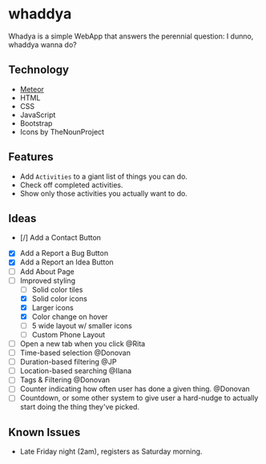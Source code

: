 # whaddya
Whadya is a simple WebApp that answers the perennial question:
I dunno, whaddya wanna do?


## Technology

- [Meteor](https://www.meteor.com/)
- HTML
- CSS
- JavaScript
- Bootstrap
- Icons by TheNounProject

## Features

- Add `Activities` to a giant list of things you can do.
- Check off completed activities.
- Show only those activities you actually want to do.

## Ideas

- [/] Add a Contact Button
- [X] Add a Report a Bug Button
- [X] Add a Report an Idea Button
- [ ] Add About Page
- [ ] Improved styling
    - [ ] Solid color tiles
    - [X] Solid color icons
    - [X] Larger icons
    - [X] Color change on hover
    - [ ] 5 wide layout w/ smaller icons
    - [ ] Custom Phone Layout
- [ ] Open a new tab when you click @Rita
- [ ] Time-based selection @Donovan
- [ ] Duration-based filtering @JP
- [ ] Location-based searching @Ilana
- [ ] Tags & Filtering @Donovan
- [ ] Counter indicating how often user has done a given thing. @Donovan
- [ ] Countdown, or some other system to give user a hard-nudge to actually start doing the thing they've picked.

## Known Issues

- Late Friday night (2am), registers as Saturday morning.